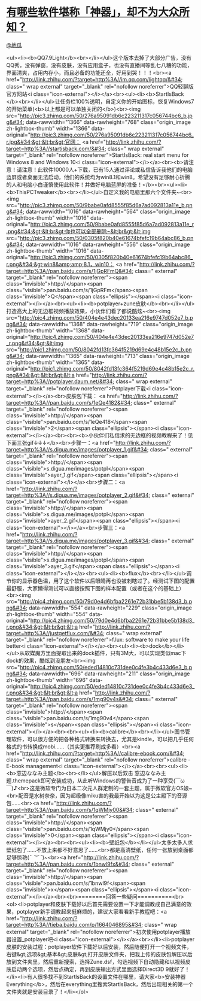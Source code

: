 
#  [有哪些软件堪称「神器」，却不为大众所知？](https://zhihu.com/questions/36546814)



[@地瓜](https://zhihu.com/people/7b68a9fc1a5d081a77342cf6251eb208)

&lt;ul&gt;&lt;li&gt;&lt;b&gt;QQ7.9Light&lt;/b&gt;&lt;br&gt;&lt;/li&gt;&lt;/ul&gt;这个版本去掉了大部分广告，没有QQ秀，没有弹窗，没有皮肤，没有应用盒子，也没有直播间等乱七八糟的功能，界面清爽，占用内存小，而且必备的功能还全，好用到哭！！！&lt;br&gt;&lt;a href=&#34;http://link.zhihu.com/?target=http%3A//im.qq.com/lightqq/&#34; class=&#34; wrap external&#34; target=&#34;_blank&#34; rel=&#34;nofollow noreferrer&#34;&gt;QQ轻聊版官方网站&lt;i class=&#34;icon-external&#34;&gt;&lt;/i&gt;&lt;/a&gt;&lt;br&gt;&lt;ul&gt;&lt;li&gt;&lt;b&gt;StartIsBack &lt;/b&gt;&lt;br&gt;&lt;/li&gt;&lt;/ul&gt;让任务栏100%透明，自定义你的开始图标，恢复Windows7的开始菜单(&lt;b&gt;以上都是可以单独关闭的&lt;/b&gt;)&lt;br&gt;&lt;img src=&#34;http://pic3.zhimg.com/50/276a95091db6c223211317c056744bc6_b.jpg&#34; data-rawwidth=&#34;1366&#34; data-rawheight=&#34;768&#34; class=&#34;origin_image zh-lightbox-thumb&#34; width=&#34;1366&#34; data-original=&#34;http://pic3.zhimg.com/50/276a95091db6c223211317c056744bc6_r.jpg&#34;&gt;&lt;br&gt;官网： &lt;a href=&#34;http://link.zhihu.com/?target=http%3A//startisback.com/&#34; class=&#34; wrap external&#34; target=&#34;_blank&#34; rel=&#34;nofollow noreferrer&#34;&gt;StartIsBack: real start menu for Windows 8 and Windows 10&lt;i class=&#34;icon-external&#34;&gt;&lt;/i&gt;&lt;/a&gt;&lt;br&gt;&lt;b&gt;请注意！请注意！此软件10000人+下载，已有15人通过评论或私信告诉我他们的电脑蓝屏或者桌面无法启动，他们的系统均为win8.1和win8。希望没有足够耐心折腾的人和电脑小白谨慎使用此软件！并做好电脑蓝屏的准备！&lt;/b&gt;&lt;br&gt;&lt;ul&gt;&lt;li&gt;&lt;b&gt;ThisPCTweaker&lt;/b&gt;&lt;br&gt;&lt;/li&gt;&lt;/ul&gt;自定义我的电脑里那六个文件夹~&lt;br&gt;&lt;img src=&#34;http://pic3.zhimg.com/50/9babe0afd8555f85d6a7ad092813a11e_b.png&#34; data-rawwidth=&#34;1016&#34; data-rawheight=&#34;564&#34; class=&#34;origin_image zh-lightbox-thumb&#34; width=&#34;1016&#34; data-original=&#34;http://pic3.zhimg.com/50/9babe0afd8555f85d6a7ad092813a11e_r.png&#34;&gt;&lt;br&gt;你也可以全部删除~&lt;br&gt;&lt;img src=&#34;http://pic3.zhimg.com/50/0305f820b40e61674bfefc19b64abc86_b.png&#34; data-rawwidth=&#34;1016&#34; data-rawheight=&#34;556&#34; class=&#34;origin_image zh-lightbox-thumb&#34; width=&#34;1016&#34; data-original=&#34;http://pic3.zhimg.com/50/0305f820b40e61674bfefc19b64abc86_r.png&#34;&gt;win8&amp;amp;8.1，win10： &lt;a href=&#34;http://link.zhihu.com/?target=http%3A//pan.baidu.com/s/1jGpRFmQ&#34; class=&#34; external&#34; target=&#34;_blank&#34; rel=&#34;nofollow noreferrer&#34;&gt;&lt;span class=&#34;invisible&#34;&gt;http://&lt;/span&gt;&lt;span class=&#34;visible&#34;&gt;pan.baidu.com/s/1jGpRFm&lt;/span&gt;&lt;span class=&#34;invisible&#34;&gt;Q&lt;/span&gt;&lt;span class=&#34;ellipsis&#34;&gt;&lt;/span&gt;&lt;i class=&#34;icon-external&#34;&gt;&lt;/i&gt;&lt;/a&gt;&lt;br&gt;&lt;ul&gt;&lt;li&gt;&lt;b&gt;potplayer+zune皮肤&lt;/b&gt;&lt;br&gt;&lt;/li&gt;&lt;/ul&gt;打造高大上的无边框视频播放效果，小伙伴们看了都说酷炫~&lt;br&gt;&lt;img src=&#34;http://pic4.zhimg.com/50/404e4e43dec20133ea216e9747d052e7_b.png&#34; data-rawwidth=&#34;1368&#34; data-rawheight=&#34;719&#34; class=&#34;origin_image zh-lightbox-thumb&#34; width=&#34;1368&#34; data-original=&#34;http://pic4.zhimg.com/50/404e4e43dec20133ea216e9747d052e7_r.png&#34;&gt;&lt;img src=&#34;http://pic1.zhimg.com/50/8042fd13fc364f5219d69e4c48b15e2c_b.png&#34; data-rawwidth=&#34;1365&#34; data-rawheight=&#34;713&#34; class=&#34;origin_image zh-lightbox-thumb&#34; width=&#34;1365&#34; data-original=&#34;http://pic1.zhimg.com/50/8042fd13fc364f5219d69e4c48b15e2c_r.png&#34;&gt;&lt;br&gt;&lt;a href=&#34;http://link.zhihu.com/?target=http%3A//potplayer.daum.net/&#34; class=&#34; wrap external&#34; target=&#34;_blank&#34; rel=&#34;nofollow noreferrer&#34;&gt;Potplayer下载&lt;i class=&#34;icon-external&#34;&gt;&lt;/i&gt;&lt;/a&gt;&lt;br&gt;皮肤包下载： &lt;a href=&#34;http://link.zhihu.com/?target=http%3A//pan.baidu.com/s/1eQe4182&#34; class=&#34; external&#34; target=&#34;_blank&#34; rel=&#34;nofollow noreferrer&#34;&gt;&lt;span class=&#34;invisible&#34;&gt;http://&lt;/span&gt;&lt;span class=&#34;visible&#34;&gt;pan.baidu.com/s/1eQe418&lt;/span&gt;&lt;span class=&#34;invisible&#34;&gt;2&lt;/span&gt;&lt;span class=&#34;ellipsis&#34;&gt;&lt;/span&gt;&lt;i class=&#34;icon-external&#34;&gt;&lt;/i&gt;&lt;/a&gt;&lt;br&gt;&lt;br&gt;&lt;b&gt;小伙伴们私信求的无边框的视频教程来了！见下面三张gif↓↓↓&lt;/b&gt;&lt;br&gt;步骤一：&lt;a href=&#34;http://link.zhihu.com/?target=http%3A//s.digua.me/images/potplayer_1.gif&#34; class=&#34; external&#34; target=&#34;_blank&#34; rel=&#34;nofollow noreferrer&#34;&gt;&lt;span class=&#34;invisible&#34;&gt;http://&lt;/span&gt;&lt;span class=&#34;visible&#34;&gt;s.digua.me/images/potpl&lt;/span&gt;&lt;span class=&#34;invisible&#34;&gt;ayer_1.gif&lt;/span&gt;&lt;span class=&#34;ellipsis&#34;&gt;&lt;/span&gt;&lt;i class=&#34;icon-external&#34;&gt;&lt;/i&gt;&lt;/a&gt;&lt;br&gt;步骤二：&lt;a href=&#34;http://link.zhihu.com/?target=http%3A//s.digua.me/images/potplayer_2.gif&#34; class=&#34; external&#34; target=&#34;_blank&#34; rel=&#34;nofollow noreferrer&#34;&gt;&lt;span class=&#34;invisible&#34;&gt;http://&lt;/span&gt;&lt;span class=&#34;visible&#34;&gt;s.digua.me/images/potpl&lt;/span&gt;&lt;span class=&#34;invisible&#34;&gt;ayer_2.gif&lt;/span&gt;&lt;span class=&#34;ellipsis&#34;&gt;&lt;/span&gt;&lt;i class=&#34;icon-external&#34;&gt;&lt;/i&gt;&lt;/a&gt;&lt;br&gt;步骤三：&lt;a href=&#34;http://link.zhihu.com/?target=http%3A//s.digua.me/images/potplayer_3.gif&#34; class=&#34; external&#34; target=&#34;_blank&#34; rel=&#34;nofollow noreferrer&#34;&gt;&lt;span class=&#34;invisible&#34;&gt;http://&lt;/span&gt;&lt;span class=&#34;visible&#34;&gt;s.digua.me/images/potpl&lt;/span&gt;&lt;span class=&#34;invisible&#34;&gt;ayer_3.gif&lt;/span&gt;&lt;span class=&#34;ellipsis&#34;&gt;&lt;/span&gt;&lt;i class=&#34;icon-external&#34;&gt;&lt;/i&gt;&lt;/a&gt;&lt;br&gt;&lt;ul&gt;&lt;li&gt;&lt;b&gt;flux&lt;/b&gt;&lt;br&gt;&lt;/li&gt;&lt;/ul&gt;调节你的显示器色温，用了这个软件以后眼睛再也没被刺瞎过了。经测试下图的配置最舒服，大家懒得测试可以直接按照下图的样本配置（或者在这个的基础上）&lt;br&gt;&lt;img src=&#34;http://pic4.zhimg.com/50/79d0e4d6bfba2261e72b31bbe5b138d3_b.png&#34; data-rawwidth=&#34;554&#34; data-rawheight=&#34;229&#34; class=&#34;origin_image zh-lightbox-thumb&#34; width=&#34;554&#34; data-original=&#34;http://pic4.zhimg.com/50/79d0e4d6bfba2261e72b31bbe5b138d3_r.png&#34;&gt;&lt;br&gt;&lt;a href=&#34;http://link.zhihu.com/?target=http%3A//justgetflux.com/&#34; class=&#34; wrap external&#34; target=&#34;_blank&#34; rel=&#34;nofollow noreferrer&#34;&gt;f.lux: software to make your life better&lt;i class=&#34;icon-external&#34;&gt;&lt;/i&gt;&lt;/a&gt;&lt;br&gt;&lt;ul&gt;&lt;li&gt;&lt;b&gt;dock&lt;/b&gt;&lt;/li&gt;&lt;/ul&gt;从软媒魔方里面提取出来的dock插件，只有3M大，可以实现类似mac下dock的效果，酷炫到没朋友&lt;br&gt;&lt;img src=&#34;http://pic4.zhimg.com/50/eded14810c731dee0c4fe3b4c433d6e3_b.png&#34; data-rawwidth=&#34;696&#34; data-rawheight=&#34;211&#34; class=&#34;origin_image zh-lightbox-thumb&#34; width=&#34;696&#34; data-original=&#34;http://pic4.zhimg.com/50/eded14810c731dee0c4fe3b4c433d6e3_r.png&#34;&gt;&lt;br&gt;&lt;a href=&#34;http://link.zhihu.com/?target=http%3A//pan.baidu.com/s/1mg90v4s&#34; class=&#34; external&#34; target=&#34;_blank&#34; rel=&#34;nofollow noreferrer&#34;&gt;&lt;span class=&#34;invisible&#34;&gt;http://&lt;/span&gt;&lt;span class=&#34;visible&#34;&gt;pan.baidu.com/s/1mg90v4&lt;/span&gt;&lt;span class=&#34;invisible&#34;&gt;s&lt;/span&gt;&lt;span class=&#34;ellipsis&#34;&gt;&lt;/span&gt;&lt;i class=&#34;icon-external&#34;&gt;&lt;/i&gt;&lt;/a&gt;&lt;br&gt;&lt;br&gt;&lt;ul&gt;&lt;li&gt;&lt;b&gt;calibre&lt;/b&gt;&lt;br&gt;&lt;/li&gt;&lt;/ul&gt;图书管理软件，可以很方便的把各种格式转换来转换去，尤其是kindle，可以把几乎任何格式的书转换成mobi……（其实更推荐刷成多看）&lt;br&gt;&lt;a href=&#34;http://link.zhihu.com/?target=http%3A//calibre-ebook.com/&#34; class=&#34; wrap external&#34; target=&#34;_blank&#34; rel=&#34;nofollow noreferrer&#34;&gt;calibre - E-book management&lt;i class=&#34;icon-external&#34;&gt;&lt;/i&gt;&lt;/a&gt;&lt;br&gt;&lt;br&gt;&lt;ul&gt;&lt;li&gt;&lt;b&gt;窓辺ななみ主题&lt;/b&gt;&lt;br&gt;&lt;/li&gt;&lt;/ul&gt;解压以后双击 窓辺ななみ主题.themepack即可安装成功，从此听Windows的警告音成为了一种享受(￣ω￣)♪&lt;br&gt;这是微软专门为日本二次元人群定制的一套主题，属于微软官方OS娘~&lt;br&gt;配音是水树奈奈，因为超级像miku害的我最开始以为这是公主殿下的音源包……&lt;br&gt;&lt;a href=&#34;http://link.zhihu.com/?target=http%3A//pan.baidu.com/s/1qWMjy00&#34; class=&#34; external&#34; target=&#34;_blank&#34; rel=&#34;nofollow noreferrer&#34;&gt;&lt;span class=&#34;invisible&#34;&gt;http://&lt;/span&gt;&lt;span class=&#34;visible&#34;&gt;pan.baidu.com/s/1qWMjy0&lt;/span&gt;&lt;span class=&#34;invisible&#34;&gt;0&lt;/span&gt;&lt;span class=&#34;ellipsis&#34;&gt;&lt;/span&gt;&lt;i class=&#34;icon-external&#34;&gt;&lt;/i&gt;&lt;/a&gt;&lt;br&gt;&lt;br&gt;&lt;ul&gt;&lt;li&gt;&lt;b&gt;壁纸包&lt;/b&gt;&lt;/li&gt;&lt;/ul&gt;太多太多人求壁纸包了……不放上来都不好意思了……&lt;br&gt;都是高清壁纸，任何一张放到桌面都足够惊艳(*¯ ︶ ¯*)~&lt;br&gt;&lt;a href=&#34;http://link.zhihu.com/?target=http%3A//pan.baidu.com/s/1bnwl9fx&#34; class=&#34; external&#34; target=&#34;_blank&#34; rel=&#34;nofollow noreferrer&#34;&gt;&lt;span class=&#34;invisible&#34;&gt;http://&lt;/span&gt;&lt;span class=&#34;visible&#34;&gt;pan.baidu.com/s/1bnwl9f&lt;/span&gt;&lt;span class=&#34;invisible&#34;&gt;x&lt;/span&gt;&lt;span class=&#34;ellipsis&#34;&gt;&lt;/span&gt;&lt;i class=&#34;icon-external&#34;&gt;&lt;/i&gt;&lt;/a&gt;&lt;br&gt;&lt;br&gt;========回答一些疑问==========&lt;br&gt;&lt;ol&gt;&lt;li&gt;potplayer和皮肤下载好以后首先需要设置一下才能调教成自己满意的效果，potplayer新手调教起来挺麻烦的，建议大家看看新手教程吧：&lt;a href=&#34;http://link.zhihu.com/?target=http%3A//tieba.baidu.com/p/1664046895&#34; class=&#34; wrap external&#34; target=&#34;_blank&#34; rel=&#34;nofollow noreferrer&#34;&gt;初次使用potplayer播放器设置_potplayer吧&lt;i class=&#34;icon-external&#34;&gt;&lt;/i&gt;&lt;/a&gt;&lt;br&gt;&lt;/li&gt;&lt;li&gt;potplayer皮肤的安装过程：potplayer软件下载好以后安装，然后随便打开一个视频文件，右键&amp;gt;选项&amp;gt;基本&amp;gt;皮肤&amp;gt;打开皮肤文件夹，把我上传的皮肤包解压以后放到文件夹里，然后重新搜索，选择Zune.dsf，勾选视频下自动隐藏和以视频皮肤启动两个选项，然后点确定，再到皮肤输出方式里面选择Direct3D 9就好了！&lt;/li&gt;&lt;li&gt;有人很多找不到StartlsBack的设置文件在哪里，请大家&lt;b&gt;安装神器Everything&lt;/b&gt;，然后在everything里搜索StartlsBack，然后出现相关的第一个文件夹就是安装目录了！&lt;/li&gt;&lt;/ol&gt;